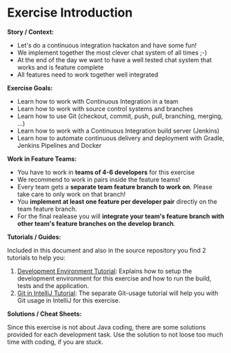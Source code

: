 # Exercise Introduction

**Story / Context:**
* Let's do a continuous integration hackaton and have some fun!
* We implement together the most clever chat system of all times ;-)
* At the end of the day we want to have a well tested chat system that works and is feature complete
* All features need to work together well integrated

**Exercise Goals:**
* Learn how to work with Continuous Integration in a team
* Learn how to work with source control systems and branches
* Learn how to use Git (checkout, commit, push, pull, branching, merging, ...)
* Learn how to work with a Continuous Integration build server (Jenkins)
* Learn how to automate continuous delivery and deployment with Gradle, Jenkins Pipelines and Docker

**Work in Feature Teams:**
* You have to work in **teams of 4-6 developers** for this exercise
* We recommend to work in pairs inside the feature teams!
* Every team gets a **separate team feature branch to work on**. Please take care to only work on that branch!
* You **implement at least one feature per developer pair** directly on the team feature branch.
* For the final realease you will **integrate your team's feature branch with other team's feature branches on the develop branch**.

**Tutorials / Guides:**

Included in this document and also in the source repository you find 2 tutorials to help you:
1.	[Development Environment Tutorial](../../../../rbr/SecureSafe/ProjectAutomation/Resources/Labs/code/hsr-mas-project-automation/exercise/tutorial-development-environment-setup.md):
Explains how to setup the development environment for this exercise and how to run the build, tests and the application.
2.	[Git in IntelliJ Tutorial](../../../../rbr/SecureSafe/ProjectAutomation/Resources/Labs/code/hsr-mas-project-automation/exercise/tutorial-git-in-intellij.md):
The separate Git-usage tutorial will help you with Git usage in IntelliJ for this exercise.

**Solutions / Cheat Sheets:**

Since this exercise is not about Java coding, there are some solutions provided for each development task.
Use the solution to not loose too much time with coding, if you are stuck.
